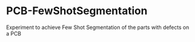 # PCB-FewShotSegmentation
Experiment to achieve Few Shot Segmentation of the parts with defects on a PCB

